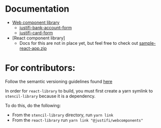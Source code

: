 # Documentation
- [Web component library](https://github.com/justifi-tech/web-component-library/tree/main/stencil-library)
  - [justifi-bank-account-form](https://github.com/justifi-tech/web-component-library/tree/main/stencil-library/src/components/bank-account-form#justifi-bank-account-form)
  - [justifi-card-form](https://github.com/justifi-tech/web-component-library/tree/main/stencil-library/src/components/card-form#justifi-card-form)
 - [React component library]
   - Docs for this are not in place yet, but feel free to check out [sample-react-app.zip](https://github.com/justifi-tech/web-component-library/files/11125186/sample-react-app.zip)


# For contributors:

Follow the semantic versioning guidelines found [here](https://semver.org/)

In order for `react-library` to build, you must first create a yarn symlink to `stencil-library` because it is a dependency.

To do this, do the following:
- From the `stencil-library` directory, run `yarn link`
- From the `react-library` run `yarn link "@justifi/webcomponents"`
